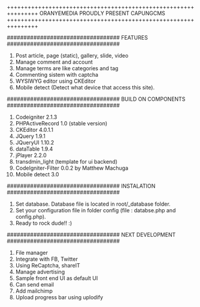 +++++++++++++++++++++++++++++++++++++++++++++++++++++++++++++++
			ORANYEMEDIA PROUDLY PRESENT CAPUNGCMS
+++++++++++++++++++++++++++++++++++++++++++++++++++++++++++++++

##################################
			FEATURES
##################################
1. Post article, page (static), gallery, slide, video
2. Manage comment and account
3. Manage terms are like categories and tag
4. Commenting sistem with captcha
5. WYSIWYG editor using CKEditor
6. Mobile detect (Detect what device that access this site).


##################################
		BUILD ON COMPONENTS
##################################
1. Codeigniter 2.1.3
2. PHPActiveRecord 1.0 (stable version)
3. CKEditor 4.0.1.1
4. JQuery 1.9.1
5. JQueryUI 1.10.2
6. dataTable 1.9.4
7. jPlayer 2.2.0
8. transdmin_light (template for ui backend)
9. CodeIgniter-Filter 0.0.2 by Matthew Machuga
10. Mobile detect 3.0


##################################
			INSTALATION
##################################
1. Set database. Database file is located in root/_database folder.
2. Set your configuration file in folder config (file : databse.php and config.php).
3. Ready to rock dude!! :)


##################################
		NEXT DEVELOPMENT
##################################
1. File manager
2. Integrate with FB, Twitter
3. Using ReCaptcha, shareIT
4. Manage advertising
6. Sample front end UI as default UI
8. Can send email
9. Add mailchimp
10. Upload progress bar using uplodify